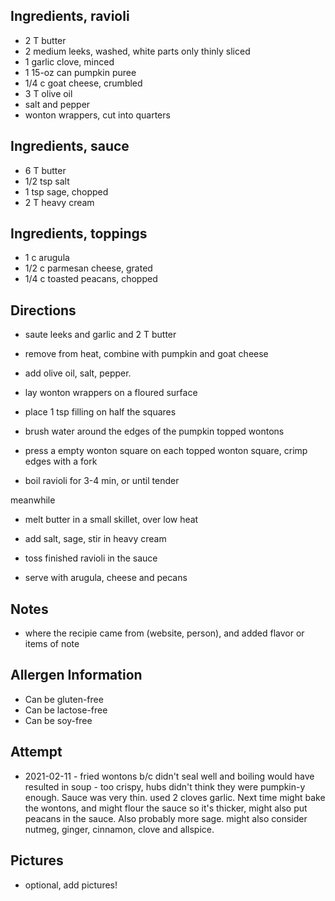 ## Ingredients, ravioli
* 2 T butter
* 2 medium leeks, washed, white parts only thinly sliced
* 1 garlic clove, minced
* 1 15-oz can pumpkin puree
* 1/4 c goat cheese, crumbled
* 3 T olive oil
* salt and pepper
* wonton wrappers, cut into quarters

## Ingredients, sauce
* 6 T butter
* 1/2 tsp salt
* 1 tsp sage, chopped
* 2 T heavy cream

## Ingredients, toppings
* 1 c arugula
* 1/2 c parmesan cheese, grated
* 1/4 c toasted peacans, chopped

## Directions
* saute leeks and garlic and 2 T butter
* remove from heat, combine with pumpkin and goat cheese
* add olive oil, salt, pepper.

* lay wonton wrappers on a floured surface
* place 1 tsp filling on half the squares
* brush water around the edges of the pumpkin topped wontons
* press a empty wonton square on each topped wonton square, crimp edges with a fork
* boil ravioli for 3-4 min, or until tender

meanwhile
* melt butter in a small skillet, over low heat
* add salt, sage, stir in heavy cream

* toss finished ravioli in the sauce
* serve with arugula, cheese and pecans

## Notes
* where the recipie came from (website, person), and added flavor or items of note

## Allergen Information
* Can be gluten-free
* Can be lactose-free
* Can be soy-free

## Attempt
* 2021-02-11 - fried wontons b/c didn't seal well and boiling would have resulted in soup - too crispy, hubs didn't think they were pumpkin-y enough. Sauce was very thin. used 2 cloves garlic. Next time might bake the wontons, and might flour the sauce so it's thicker, might also put peacans in the sauce. Also probably more sage. might also consider nutmeg, ginger, cinnamon, clove and allspice.

## Pictures
* optional, add pictures!
